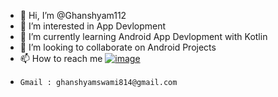 - 👋 Hi, I’m @Ghanshyam112
- 👀 I’m interested in App Devlopment
- 🌱 I’m currently learning Android App Devlopment with Kotlin 
- 💞️ I’m looking to collaborate on Android Projects
- 📫 How to reach me [![image](https://user-images.githubusercontent.com/99789528/186159071-bb60b7c8-db1e-43a8-9d1e-69fbc36ec200.png)
](https://www.instagram.com/ghanshyamswami9571/)   
-     Gmail : ghanshyamswami814@gmail.com

<!---
Ghanshyam112/Ghanshyam112 is a ✨ special ✨ repository because its `README.md` (this file) appears on your GitHub profile.
You can click the Preview link to take a look at your changes.
--->
